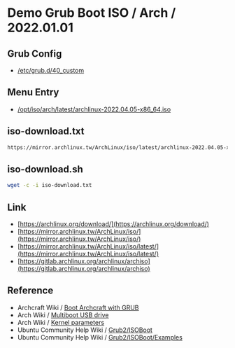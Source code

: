 

# Demo Grub Boot ISO / Arch / 2022.01.01


## Grub Config

* [/etc/grub.d/40_custom](40_custom)


## Menu Entry

* [/opt/iso/arch/latest/archlinux-2022.04.05-x86_64.iso](https://mirror.archlinux.tw/ArchLinux/iso/latest/archlinux-2022.04.05-x86_64.iso)


## iso-download.txt

``` sh
https://mirror.archlinux.tw/ArchLinux/iso/latest/archlinux-2022.04.05-x86_64.iso
```

## iso-download.sh

``` sh
wget -c -i iso-download.txt
```


## Link

* [https://archlinux.org/download/](https://archlinux.org/download/)
* [https://mirror.archlinux.tw/ArchLinux/iso/](https://mirror.archlinux.tw/ArchLinux/iso/)
* [https://mirror.archlinux.tw/ArchLinux/iso/latest/](https://mirror.archlinux.tw/ArchLinux/iso/latest/)
* [https://gitlab.archlinux.org/archlinux/archiso](https://gitlab.archlinux.org/archlinux/archiso)


## Reference

* Archcraft Wiki / [Boot Archcraft with GRUB](https://wiki.archcraft.io/docs/boot-iso/boot-with-grub)
* Arch Wiki / [Multiboot USB drive](https://wiki.archlinux.org/title/Multiboot_USB_drive#Configuring_GRUB)
* Arch Wiki / [Kernel parameters](https://wiki.archlinux.org/title/Kernel_parameters#GRUB)
* Ubuntu Community Help Wiki / [Grub2/ISOBoot](https://help.ubuntu.com/community/Grub2/ISOBoot)
* Ubuntu Community Help Wiki / [Grub2/ISOBoot/Examples](https://help.ubuntu.com/community/Grub2/ISOBoot/Examples)
